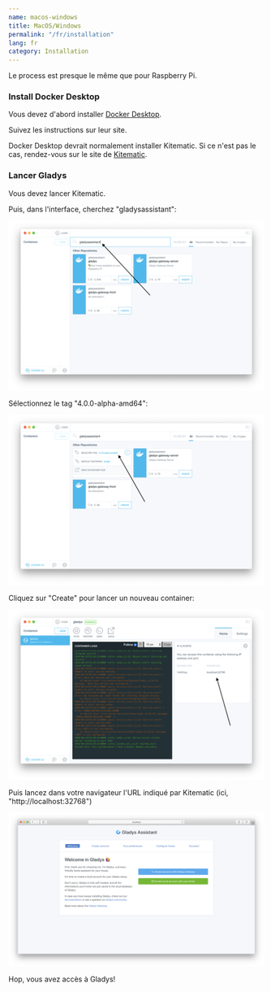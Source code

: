 ```yaml
---
name: macos-windows
title: MacOS/Windows
permalink: "/fr/installation"
lang: fr
category: Installation
---
```


Le process est presque le même que pour Raspberry Pi.

### Install Docker Desktop

Vous devez d'abord installer [Docker Desktop](https://www.docker.com/products/docker-desktop).

Suivez les instructions sur leur site.

Docker Desktop devrait normalement installer Kitematic. Si ce n'est pas le cas, rendez-vous sur le site de [Kitematic](https://kitematic.com/).

### Lancer Gladys

Vous devez lancer Kitematic.

Puis, dans l'interface, cherchez "gladysassistant":

<img src="/assets/image/installation/docker-desktop/kitematic-gladysassistant.png" alt="Kitematic gladys assistant" class="img-responsive" />

Sélectionnez le tag "4.0.0-alpha-amd64":

<img src="/assets/image/installation/docker-desktop/kitematic-select-tag.png" alt="Kitematic gladys assistant" class="img-responsive" />

Cliquez sur "Create" pour lancer un nouveau container:

<img src="/assets/image/installation/docker-desktop/kitematic-start-gladys.png" alt="Kitematic gladys assistant" class="img-responsive" />

Puis lancez dans votre navigateur l'URL indiqué par Kitematic (ici, "http://localhost:32768")

<img src="/assets/image/installation/docker-desktop/kitematic-success.png" alt="Kitematic gladys assistant" class="img-responsive" />

Hop, vous avez accès à Gladys!
